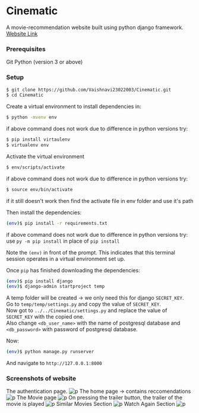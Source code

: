 # Cinematic
A movie-recommendation website built using python django framework. [Website Link](https://cinematic2022.herokuapp.com)

### Prerequisites
Git
Python (version 3 or above)

### Setup

```sh
$ git clone https://github.com/Vaishnavi23022003/Cinematic.git
$ cd Cinematic
```

Create a virtual environment to install dependencies in:

```sh
$ python -mvenv env
```
if above command does not work due to difference in python versions try:
```sh
$ pip install virtaulenv
$ virtualenv env
```

Activate the virtual environment
```sh
$ env/scripts/activate
```
if above command does not work due to difference in python versions try:
```sh
$ source env/bin/activate
```
if it still doesn't work then find the activate file in env folder and use it's path


Then install the dependencies:
```sh
(env)$ pip install -r requirements.txt
```
if above command does not work due to difference in python versions try:
use `py -m pip install` in place of  `pip install`

Note the `(env)` in front of the prompt. This indicates that this terminal
session operates in a virtual environment set up.

Once `pip` has finished downloading the dependencies:
```sh
(env)$ pip install django
(env)$ django-admin startproject temp
```

A temp folder will be created -> we only need this for django `SECRET_KEY`.<br />
Go to `temp/temp/settings.py` and copy the value of `SECRET_KEY`.<br />
Now got to `../../Cinematic/settings.py` and replace the value of `SECRET_KEY` with the copied one.<br />
Also change `<db_user_name>` with the name of postgresql database and `<db_password>` with password of postgresql database.

Now:
```sh
(env)$ python manage.py runserver
```
And navigate to `http://127.0.0.1:8000`

### Screenshots of website

The authentication page.
![p](https://i.ibb.co/X5cGRC7/p.png)
The home page -> contains reccomendations
![p](https://i.ibb.co/Z8cDP0Z/Cinematic-Firefox-Developer-Edition-28-05-2022-20-30-56.png)
The Movie page
![p](https://i.ibb.co/X4xqwQD/Cinematic-Firefox-Developer-Edition-28-05-2022-20-34-19.png)
On pressing the trailer button, the trailer of the movie is played
![p](https://i.ibb.co/YRPPKr4/Cinematic-Firefox-Developer-Edition-28-05-2022-20-34-27.png)
Similar Movies Section
![p](https://i.ibb.co/yFkbDcS/Cinematic-Firefox-Developer-Edition-28-05-2022-20-35-07.png)
Watch Again Section
![p](https://i.ibb.co/CBy0WLv/Cinematic-Firefox-Developer-Edition-28-05-2022-20-35-17.png)








